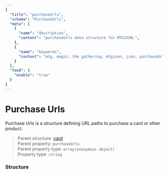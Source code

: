```yaml
---
{
  "title": "purchaseUrls",
  "schema": "PurchaseUrls",
  "meta": [
    {
      "name": "description",
      "content": "purchaseUrls data structure for MTGJSON.",
    },
    {
      "name": "keywords",
      "content": "mtg, magic: the gathering, mtgjson, json, purchaseUrls, purchase urls",
    }
  ],
  "feed": {
    "enable": "true"
  }
}
---
```


# Purchase Urls

Purchase Urls is a structure defining URL paths to purchase a card or other product.

> Parent structure: [card](../card)  
> Parent property: `purchaseUrls`  
> Parent property type: `array(anonymous object)`  
> Property type: `string`  

### Structure

<GenerateTable/>